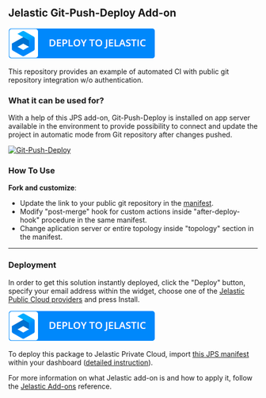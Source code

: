 ## Jelastic Git-Push-Deploy Add-on 

[![Deploy](https://github.com/jelastic-jps/git-push-deploy/raw/master/images/deploy-to-jelastic.png)](https://jelastic.com/install-application/?manifest=https%3A%2F%2Fgithub.com%2Fjelastic-jps%2Fgit-push-deploy%2Fraw%2F1.0-w/o-auth%2Fmanifest.jps) 

This repository provides an example of automated CI with public git repository integration w/o authentication.

### What it can be used for?

With a help of this JPS add-on, Git-Push-Deploy is installed on app server available in the environment to provide possibility to connect and update the project in automatic mode from Git repository after changes pushed.

[![Git-Push-Deploy](https://docs.google.com/drawings/d/1nTTTYGob9r3Hkb3tDytg9ZTPSeGjVzxhV4jR0p2G9TA/pub?w=512&h=319)](../../../git-push-deploy)

### How To Use

**Fork and customize**: 
- Update the link to your public git repository in the [manifest](manifest.jps).
- Modify "post-merge" hook for custom actions inside "after-deploy-hook" procedure in the same manifest.
- Change aplication server or entire topology inside "topology" section in the manifest.

---

### Deployment

In order to get this solution instantly deployed, click the "Deploy" button, specify your email address within the widget, choose one of the [Jelastic Public Cloud providers](https://jelastic.cloud) and press Install.

[![Deploy](https://github.com/jelastic-jps/git-push-deploy/raw/master/images/deploy-to-jelastic.png)](https://jelastic.com/install-application/?manifest=https%3A%2F%2Fgithub.com%2Fjelastic-jps%2Fgit-push-deploy%2Fraw%2F1.0-w/o-auth%2Fmanifest.jps)

To deploy this package to Jelastic Private Cloud, import [this JPS manifest](../../raw/1.0-w/o-auth/manifest.jps) within your dashboard ([detailed instruction](https://docs.jelastic.com/environment-export-import#import)).

For more information on what Jelastic add-on is and how to apply it, follow the [Jelastic Add-ons](https://github.com/jelastic-jps/jpswiki/wiki/Jelastic-Addons) reference.
